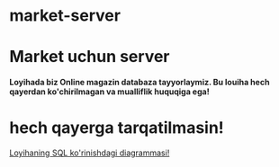 # market-server
<h1>Market uchun server</h1>
<h4>Loyihada biz Online magazin databaza tayyorlaymiz. Bu louiha hech qayerdan ko'chirilmagan va mualliflik huquqiga ega!</h4>

# hech qayerga tarqatilmasin!
<a href="https://drawsql.app/teams/sherozbek-1/diagrams/x-market">Loyihaning SQL ko'rinishdagi diagrammasi!</a> 
